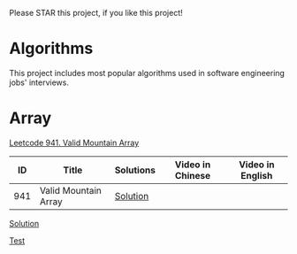 Please STAR this project, if you like this project!
# Algorithms
This project includes most popular algorithms used in software engineering jobs' interviews.
# Array
[Leetcode 941. Valid Mountain Array](https://github.com/ltaocs/Algorithms/blob/master/src/array/ValidMoutainArray.java)

|  ID  |      Title     |   Solutions   | Video in Chinese| Video in English                   
|-----|-----------------|---------------|-----------------|-----------------
|941|Valid Mountain Array|[Solution](https://github.com/ltaocs/Algorithms/blob/master/src/array/ValidMoutainArray.java) |

[Solution](../master/src/com/ltaocs/array/ValidMoutainArray.java)

[Test](../master/Algorithms/src/com/ltaocs/dynamicProgramming/test1.java)